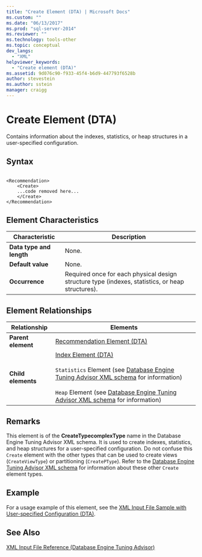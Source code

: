 ```yaml
---
title: "Create Element (DTA) | Microsoft Docs"
ms.custom: ""
ms.date: "06/13/2017"
ms.prod: "sql-server-2014"
ms.reviewer: ""
ms.technology: tools-other
ms.topic: conceptual
dev_langs: 
  - "XML"
helpviewer_keywords: 
  - "Create element (DTA)"
ms.assetid: 9d076c90-f933-45f4-b6d9-447793f6528b
author: stevestein
ms.author: sstein
manager: craigg
---
```

# Create Element (DTA)
  Contains information about the indexes, statistics, or heap structures in a user-specified configuration.  
  
## Syntax  
  
```  
  
<Recommendation>  
    <Create>  
    ...code removed here...  
    </Create>  
</Recommendation>  
```  
  
## Element Characteristics  
  
|Characteristic|Description|  
|--------------------|-----------------|  
|**Data type and length**|None.|  
|**Default value**|None.|  
|**Occurrence**|Required once for each physical design structure type (indexes, statistics, or heap structures).|  
  
## Element Relationships  
  
|Relationship|Elements|  
|------------------|--------------|  
|**Parent element**|[Recommendation Element &#40;DTA&#41;](recommendation-element-dta.md)|  
|**Child elements**|[Index Element &#40;DTA&#41;](index-element-dta.md)<br /><br /> `Statistics` Element (see [Database Engine Tuning Advisor XML schema](http://schemas.microsoft.com/sqlserver/) for information)<br /><br /> `Heap` Element (see [Database Engine Tuning Advisor XML schema](http://schemas.microsoft.com/sqlserver/) for information)|  
  
## Remarks  
 This element is of the **CreateTypecomplexType** name in the Database Engine Tuning Advisor XML schema. It is used to create indexes, statistics, and heap structures for a user-specified configuration. Do not confuse this `Create` element with the other types that can be used to create views (`CreateViewType`) or partitioning (`CreatePType`). Refer to the [Database Engine Tuning Advisor XML schema](http://schemas.microsoft.com/sqlserver/) for information about these other `Create` element types.  
  
## Example  
 For a usage example of this element, see the [XML Input File Sample with User-specified Configuration &#40;DTA&#41;](xml-input-file-sample-with-user-specified-configuration-dta.md).  
  
## See Also  
 [XML Input File Reference &#40;Database Engine Tuning Advisor&#41;](xml-input-file-reference-database-engine-tuning-advisor.md)  
  
  
